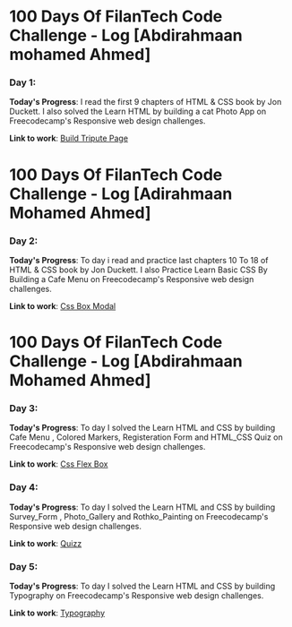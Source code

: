
# 100 Days Of FilanTech Code Challenge - Log [Abdirahmaan mohamed Ahmed]

### Day 1:

**Today's Progress**: I read the first 9 chapters of HTML & CSS book by Jon Duckett. I also solved the Learn HTML by building a cat Photo App on Freecodecamp's Responsive web design challenges.

**Link to work**: [Build Tripute Page](https://github.com/Abdirahmaan12/Tripute-page/tree/master/Tripute%20page/Build-A-Tribute-Page/)

# 100 Days Of FilanTech Code Challenge - Log [Adirahmaan Mohamed Ahmed]

### Day 2: 

**Today's Progress**: To day i read and practice last chapters 10 To 18 of HTML & CSS book by Jon Duckett. I also Practice Learn Basic CSS By Building a Cafe Menu  on Freecodecamp's Responsive web design challenges.

**Link to work**: [Css Box Modal](https://github.com/Abdirahmaan12/Tripute-page/tree/master/Tripute%20page/css%20box%20modal/)

# 100 Days Of FilanTech Code Challenge - Log [Abdirahmaan Mohamed Ahmed]

### Day 3: 

**Today's Progress**: To day I solved the Learn HTML and CSS by building Cafe Menu , Colored Markers, Registeration Form and HTML_CSS Quiz on Freecodecamp's Responsive web design challenges.

**Link to work**: [Css Flex Box](https://github.com/Abdirahmaan12/Tripute-page/tree/master/Tripute%20page/css%20flex-box/)

### Day 4:

**Today's Progress**: To day I solved the Learn HTML and CSS by building Survey_Form , Photo_Gallery and  Rothko_Painting  on Freecodecamp's Responsive web design challenges.

**Link to work**: [Quizz](https://github.com/Abdirahmaan12/Tripute-page/tree/master/Tripute%20page/quizz/)


### Day 5:

**Today's Progress**: To day I solved the Learn HTML and CSS by building Typography  on Freecodecamp's Responsive web design challenges.

**Link to work**: [Typography](https://github.com/Abdirahmaan12/Tripute-page/tree/master/Tripute%20page/typography/)


